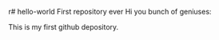 r# hello-world
First repository ever
Hi you bunch of geniuses:

This is my first github depository.
